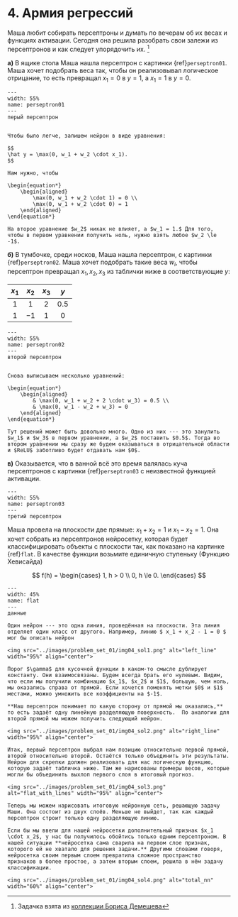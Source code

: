 # 4. Армия регрессий

Маша любит собирать персептроны и думать по вечерам об их весах и функциях активации. Сегодня она решила разобрать свои залежи из персептронов и как следует упорядочить их. [^mynotebb]

__а)__ В ящике стола Маша нашла перcептрон с картинки {ref}`perseptron01`.  Маша хочет подобрать веса так, чтобы он реализовывал логическое отрицание, то есть превращал $x_1 = 0$ в $y=1$, а $x_1 = 1$ в $y=0$. 

```{figure} ../images/problem_set_01/img04_perp1.png
---
width: 55%
name: perseptron01
---
перый персептрон
```

```{dropdown} Решение

Чтобы было легче, запишем нейрон в виде уравнения: 

$$
\hat y = \max(0, w_1 + w_2 \cdot x_1).
$$

Нам нужно, чтобы 

\begin{equation*}
	\begin{aligned}
		\max(0, w_1 + w_2 \cdot 1) = 0 \\ 
		\max(0, w_1 + w_2 \cdot 0) = 1 
	\end{aligned}
\end{equation*}

На второе уравнение $w_2$ никак не влияет, а $w_1 = 1.$ Для того, чтобы в первом уравнении получить ноль, нужно взять любое $w_2 \le -1$.
```

__б)__ В тумбочке, среди носков, Маша нашла перcептрон, с картинки {ref}`perseptron02`. Маша хочет подобрать такие веса $w_i$, чтобы персептрон превращал $x_1, x_2, x_3$ из таблички ниже в соответствующие $y$:

| $x_1$    | $x_2$     | $x_3$     |  $y$    |
|:--------:|:---------:|:---------:|:-------:|
| $1$      | $1$       |$2$        | $0.5$   |
| $1$      | $-1$      |$1$        | $0$     |

```{figure} ../images/problem_set_01/img04_perp2.png
---
width: 55%
name: perseptron02
---
второй персептрон
```

```{dropdown} Решение

Снова выписываем несколько уравнений: 

\begin{equation*}
	\begin{aligned}
	    & \max(0, w_1 + w_2 + 2 \cdot w_3) = 0.5 \\ 
	    & \max(0, w_1 - w_2 + w_3) = 0 
	\end{aligned}
\end{equation*}

Тут решений может быть довольно много. Одно из них --- это занулить $w_1$ и $w_3$ в первом уравнении, а $w_2$ поставить $0.5$. Тогда во втором уравнении мы сразу же будем оказываться в отрицательной области и $ReLU$ заботливо будет отдавать нам $0$. 
```
__в)__ Оказывается, что в ванной всё это время валялась куча персептронов с картинки {ref}`perseptron03` с неизвестной функцией активации.

```{figure} ../images/problem_set_01/img04_perp3.png
---
width: 55%
name: perseptron03
---
третий персептрон
```

Маша провела на плоскости две прямые: $x_1 + x_2 = 1$ и $x_1 - x_2 = 1$. Она хочет собрать из персептронов нейросетку, которая будет классифицировать объекты с плоскости так, как показано на картинке {ref}`flat`. В качестве функции возьмите единичную ступеньку (Функцию Хевисайда)

$$
f(h) = \begin{cases} 1, h > 0 \\ 0, h \le 0. \end{cases}
$$

```{figure} ../images/problem_set_01/img04_flat.png
---
width: 45%
name: flat
---
данные
```

```{dropdown} Решение
Один нейрон --- это одна линия, проведённая на плоскости. Эта линия отделяет один класс от другого. Например, линию $ x_1 + x_2 - 1 = 0 $ мог бы описать нейрон 

<img src="../images/problem_set_01/img04_sol1.png" alt="left_line" width="95%" align="center">

Порог $\gamma$ для кусочной функции в каком-то смысле дублирует константу. Они взаимосвязаны. Будем всегда брать его нулевым. Видим, что если мы получили комбинацию $x_1$, $x_2$ и $1$, большую, чем ноль, мы оказались справа от прямой. Если хочется поменять метки $0$ и $1$ местами, можно умножить все коэффициенты на $-1$.

**Наш персептрон понимает по какую сторону от прямой мы оказались,** то есть задаёт одну линейную разделяющую поверхность.  По аналогии для второй прямой мы можем получить следующий нейрон. 

<img src="../images/problem_set_01/img04_sol2.png" alt="right_line" width="95%" align="center">

Итак, первый персептрон выбрал нам позицию относительно первой прямой, второй относительно второй. Остаётся только объединить эти результаты. Нейрон для скрепки должен реализовать для нас логическую функцию, которую задаёт табличка ниже. Там же нарисованы примеры весов, которые могли бы объединить выхлоп первого слоя в итоговый прогноз.

<img src="../images/problem_set_01/img04_sol3.png" alt="flat_with_lines" width="95%" align="center">

Теперь мы можем нарисовать итоговую нейронную сеть, решающую задачу Маши. Она состоит из двух слоёв. Меньше не выйдет, так как каждый персептрон строит только одну разделяющую линию. 

Если бы мы ввели для нашей нейросетки дополнительный признак $x_1 \cdot x_2$, у нас бы получилось обойтись только одним персептроном. В нашей ситуации **нейросетка сама сварила на первом слое признак, которого ей не хватало для решения задачи.** Другими словами говоря, нейросетка своим первым слоем превратила сложное пространство признаков в более простое, а затем вторым слоем, решила в нём задачу классификации. 

<img src="../images/problem_set_01/img04_sol4.png" alt="total_nn" width="60%" align="center">

```

[^mynotebb]: Задачка взята из [коллекции Бориса Демешева](https://github.com/bdemeshev/mlearn_pro)
